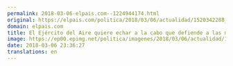 ```yaml
---
permalink: 2018-03-06-elpais.com--1224944174.html
original: https://elpais.com/politica/2018/03/06/actualidad/1520342288_276958.html#?ref=rss&format=simple&link=link
domain: elpais.com
title: El Ejército del Aire quiere echar a la cabo que defiende a las mujeres militares
image: https://ep00.epimg.net/politica/imagenes/2018/03/06/actualidad/1520342288_276958_1520366522_rrss_normal.jpg
date: 2018-03-06 23:36:27
translations: en
---
```


